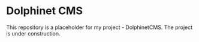 # Dolphinet CMS
This repository is a placeholder for my project - DolphinetCMS.
The project is under construction.

